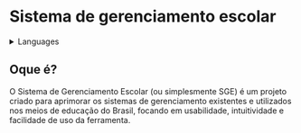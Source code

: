# Sistema de gerenciamento escolar

<details>

<summary>Languages</summary>

| [English](https://teste.com) | Espanõl](https://teste.com) |

</details>

## Oque é?

O Sistema de Gerenciamento Escolar (ou simplesmente SGE) é um projeto criado para aprimorar os sistemas de gerenciamento existentes e utilizados nos meios de educação do Brasil, focando em usabilidade, intuitividade e facilidade de uso da ferramenta.
